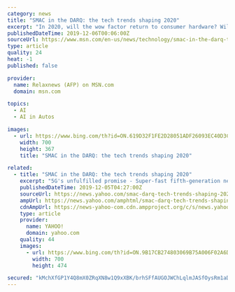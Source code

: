```yaml
---
category: news
title: "SMAC in the DARQ: the tech trends shaping 2020"
excerpt: "In 2020, will the wow factor return to consumer hardware? Will blockchain and 5G punch into the mainstream? Or will the world unify against Big Tech's privacy-busting, tax-avoiding practices? AFP looks at five themes shaping the world of technology after a year in which the public's mood towards the industry grew more distrustful."
publishedDateTime: 2019-12-06T00:06:00Z
sourceUrl: https://www.msn.com/en-us/news/technology/smac-in-the-darq-the-tech-trends-shaping-2020/ar-BBXSHNF
type: article
quality: 24
heat: -1
published: false

provider:
  name: Relaxnews (AFP) on MSN.com
  domain: msn.com

topics:
  - AI
  - AI in Autos

images:
  - url: https://www.bing.com/th?id=ON.619D32F1FE2D28051ADF26093EC40D3C
    width: 700
    height: 367
    title: "SMAC in the DARQ: the tech trends shaping 2020"

related:
  - title: "SMAC in the DARQ: the tech trends shaping 2020"
    excerpt: "5G's unfulfilled promise - Super-fast fifth-generation network speeds are meant to revolutionize communications along with areas like urban transport -- driverless cars plying our streets safely ... distributed ledger technology (such as blockchain), artificial intelligence (AI), extended reality and quantum computing. Unbreakable blockchain ..."
    publishedDateTime: 2019-12-05T04:27:00Z
    sourceUrl: https://news.yahoo.com/smac-darq-tech-trends-shaping-2020-042708248.html
    ampUrl: https://news.yahoo.com/amphtml/smac-darq-tech-trends-shaping-2020-042708248.html
    cdnAmpUrl: https://news-yahoo-com.cdn.ampproject.org/c/s/news.yahoo.com/amphtml/smac-darq-tech-trends-shaping-2020-042708248.html
    type: article
    provider:
      name: YAHOO!
      domain: yahoo.com
    quality: 44
    images:
      - url: https://www.bing.com/th?id=ON.9B17CB274803069B75A006F02A6D2E6B
        width: 700
        height: 474

secured: "kMchXfGP1Y4Q8mX0ZRqXN8w1Q9xXBK/brhSFfAUGOJWChLqlmJASfOysRm1aDGNofi6db+3/KpW839xjDomFYAlpiPs73h9s7T8VdsOhF9WRh+CLjIBHe0+eWcZ2Vw+JfnYzOhc/aZem65+0yzq7FrGti+nhWOBHzryl6DnMLfy5mkLuhu2/Ch5Xyp6ivy0kJOyeWVZm5ugkS/tZ6cRvOKBpTlLHiQmRNtyVDD4ZT0oQc6le320FSbO3MzRjfpe9Drzq9hf2Yk/0uqm5nN3OMA==;EhqBwMpXcxsYnYpdNUXPgA=="
---
```


